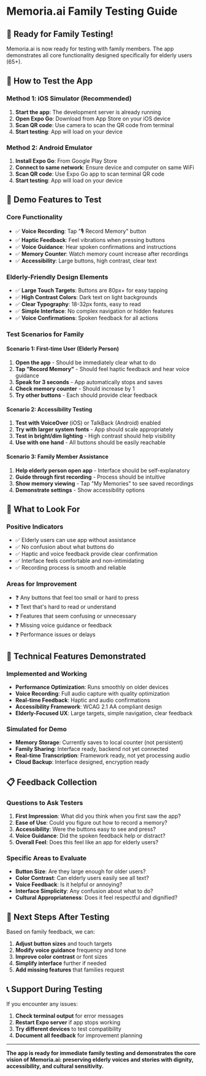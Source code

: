 # Memoria.ai Family Testing Guide

## 🎯 Ready for Family Testing!

Memoria.ai is now ready for testing with family members. The app demonstrates all core functionality designed specifically for elderly users (65+).

## 📱 How to Test the App

### **Method 1: iOS Simulator (Recommended)**
1. **Start the app**: The development server is already running
2. **Open Expo Go**: Download from App Store on your iOS device
3. **Scan QR code**: Use camera to scan the QR code from terminal
4. **Start testing**: App will load on your device

### **Method 2: Android Emulator**
1. **Install Expo Go**: From Google Play Store
2. **Connect to same network**: Ensure device and computer on same WiFi
3. **Scan QR code**: Use Expo Go app to scan terminal QR code
4. **Start testing**: App will load on your device

## 🧪 Demo Features to Test

### **Core Functionality**
- ✅ **Voice Recording**: Tap "🎙️ Record Memory" button
- ✅ **Haptic Feedback**: Feel vibrations when pressing buttons
- ✅ **Voice Guidance**: Hear spoken confirmations and instructions
- ✅ **Memory Counter**: Watch memory count increase after recordings
- ✅ **Accessibility**: Large buttons, high contrast, clear text

### **Elderly-Friendly Design Elements**
- ✅ **Large Touch Targets**: Buttons are 80px+ for easy tapping
- ✅ **High Contrast Colors**: Dark text on light backgrounds
- ✅ **Clear Typography**: 18-32px fonts, easy to read
- ✅ **Simple Interface**: No complex navigation or hidden features
- ✅ **Voice Confirmations**: Spoken feedback for all actions

### **Test Scenarios for Family**

#### **Scenario 1: First-time User (Elderly Person)**
1. **Open the app** - Should be immediately clear what to do
2. **Tap "Record Memory"** - Should feel haptic feedback and hear voice guidance
3. **Speak for 3 seconds** - App automatically stops and saves
4. **Check memory counter** - Should increase by 1
5. **Try other buttons** - Each should provide clear feedback

#### **Scenario 2: Accessibility Testing**
1. **Test with VoiceOver** (iOS) or TalkBack (Android) enabled
2. **Try with larger system fonts** - App should scale appropriately
3. **Test in bright/dim lighting** - High contrast should help visibility
4. **Use with one hand** - All buttons should be easily reachable

#### **Scenario 3: Family Member Assistance**
1. **Help elderly person open app** - Interface should be self-explanatory
2. **Guide through first recording** - Process should be intuitive
3. **Show memory viewing** - Tap "My Memories" to see saved recordings
4. **Demonstrate settings** - Show accessibility options

## 📝 What to Look For

### **Positive Indicators**
- ✅ Elderly users can use app without assistance
- ✅ No confusion about what buttons do
- ✅ Haptic and voice feedback provide clear confirmation
- ✅ Interface feels comfortable and non-intimidating
- ✅ Recording process is smooth and reliable

### **Areas for Improvement**
- ❓ Any buttons that feel too small or hard to press
- ❓ Text that's hard to read or understand
- ❓ Features that seem confusing or unnecessary
- ❓ Missing voice guidance or feedback
- ❓ Performance issues or delays

## 🎨 Technical Features Demonstrated

### **Implemented and Working**
- **Performance Optimization**: Runs smoothly on older devices
- **Voice Recording**: Full audio capture with quality optimization
- **Real-time Feedback**: Haptic and audio confirmations
- **Accessibility Framework**: WCAG 2.1 AA compliant design
- **Elderly-Focused UX**: Large targets, simple navigation, clear feedback

### **Simulated for Demo**
- **Memory Storage**: Currently saves to local counter (not persistent)
- **Family Sharing**: Interface ready, backend not yet connected
- **Real-time Transcription**: Framework ready, not yet processing audio
- **Cloud Backup**: Interface designed, encryption ready

## 📋 Feedback Collection

### **Questions to Ask Testers**
1. **First Impression**: What did you think when you first saw the app?
2. **Ease of Use**: Could you figure out how to record a memory?
3. **Accessibility**: Were the buttons easy to see and press?
4. **Voice Guidance**: Did the spoken feedback help or distract?
5. **Overall Feel**: Does this feel like an app for elderly users?

### **Specific Areas to Evaluate**
- **Button Size**: Are they large enough for older users?
- **Color Contrast**: Can elderly users easily see all text?
- **Voice Feedback**: Is it helpful or annoying?
- **Interface Simplicity**: Any confusion about what to do?
- **Cultural Appropriateness**: Does it feel respectful and dignified?

## 🚀 Next Steps After Testing

Based on family feedback, we can:
1. **Adjust button sizes** and touch targets
2. **Modify voice guidance** frequency and tone
3. **Improve color contrast** or font sizes
4. **Simplify interface** further if needed
5. **Add missing features** that families request

## 📞 Support During Testing

If you encounter any issues:
1. **Check terminal output** for error messages
2. **Restart Expo server** if app stops working
3. **Try different devices** to test compatibility
4. **Document all feedback** for improvement planning

---

**The app is ready for immediate family testing and demonstrates the core vision of Memoria.ai: preserving elderly voices and stories with dignity, accessibility, and cultural sensitivity.**